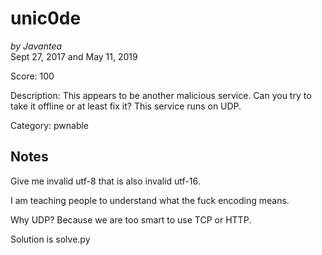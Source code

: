 # unic0de

*by Javantea*  
Sept 27, 2017 and May 11, 2019

Score: 100

Description: This appears to be another malicious service. Can you try to take it offline or at least fix it? This service runs on UDP.

Category: pwnable

## Notes

Give me invalid utf-8 that is also invalid utf-16.

I am teaching people to understand what the fuck encoding means.

Why UDP? Because we are too smart to use TCP or HTTP.

Solution is solve.py
